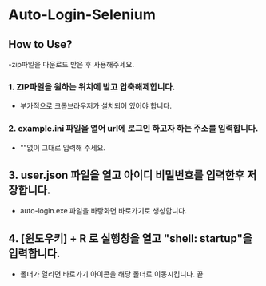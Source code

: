 # Auto-Login-Selenium

## How to Use?
 -zip파일을 다운로드 받은 후 사용해주세요.
### 1. ZIP파일을 원하는 위치에 받고 압축해제합니다.
 - 부가적으로 크롬브라우저가 설치되어 있어야 합니다.
### 2. example.ini 파일을 열어 url에 로그인 하고자 하는 주소를 입력합니다.
 -  ""없이 그대로 입력해 주세요.
## 3. user.json 파일을 열고 아이디 비밀번호를 입력한후 저장합니다.
 - auto-login.exe 파일을 바탕화면 바로가기로 생성합니다.
## 4. [윈도우키] + R 로 실행창을 열고 "shell: startup"을 입력합니다.
 -  폴더가 열리면 바로가기 아이콘을 해당 폴더로 이동시킵니다.
끝
